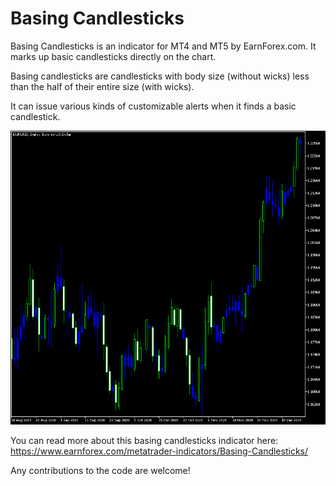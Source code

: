 # Basing Candlesticks

Basing Candlesticks is an indicator for MT4 and MT5 by EarnForex.com. It marks up basic candlesticks directly on the chart.

Basing candlesticks are candlesticks with body size (without wicks) less than the half of their entire size (with wicks).

It can issue various kinds of customizable alerts when it finds a basic candlestick.

![Example chart of Basing Candlesticks applied to EUR/USD @ D1](https://github.com/EarnForex/Basing-Candlesticks/blob/main/README_Images/basing-candlesticks-chart-markup.png)

You can read more about this basing candlesticks indicator here:
https://www.earnforex.com/metatrader-indicators/Basing-Candlesticks/

Any contributions to the code are welcome!
